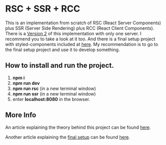 # RSC + SSR + RCC

This is an implementation from scratch of RSC (React Server Components) plus SSR (Server Side Rendering) plus RCC (React Client Components). There is a [Version 2](https://github.com/roggc/rsc-ssr-rcc-2) of this implementation with only one server. I recommend you to take a look at it too. And there is a final setup project with styled-components included at [here](https://github.com/roggc/rsc-ssr-rcc-setup). My recommendation is to go to the final setup project and use it to develop something.

## How to install and run the project.

1. **npm i**
2. **npm run dev**
3. **npm run rsc** (in a new terminal window)
4. **npm run ssr** (in a new terminal window)
5. enter **localhost:8080** in the browser.

## More Info

An article explaining the theory behind this project can be found [here](https://medium.com/@roggc9/rsc-ssr-rcc-react-client-components-implementation-from-scratch-e96ba0d6e1b4).

Another article explaining the [final setup](https://github.com/roggc/rsc-ssr-rcc-setup) can be found [here](https://medium.com/@roggc9/a-setup-for-rsc-development-1524cb1015ca).

